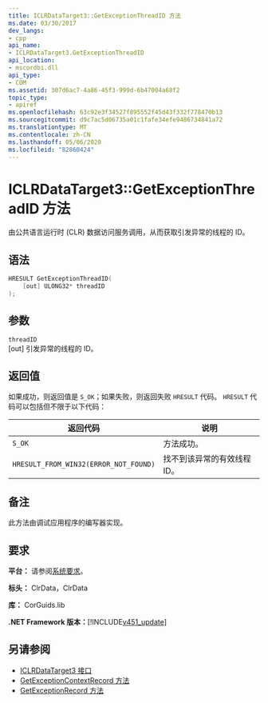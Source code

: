 ```yaml
---
title: ICLRDataTarget3::GetExceptionThreadID 方法
ms.date: 03/30/2017
dev_langs:
- cpp
api_name:
- ICLRDataTarget3.GetExceptionThreadID
api_location:
- mscordbi.dll
api_type:
- COM
ms.assetid: 307d6ac7-4a86-45f3-999d-6b47004a68f2
topic_type:
- apiref
ms.openlocfilehash: 63c92e3f34527f895552f45d43f332f778470b13
ms.sourcegitcommit: d9c7ac5d06735a01c1fafe34efe9486734841a72
ms.translationtype: MT
ms.contentlocale: zh-CN
ms.lasthandoff: 05/06/2020
ms.locfileid: "82860424"
---
```

# <a name="iclrdatatarget3getexceptionthreadid-method"></a>ICLRDataTarget3::GetExceptionThreadID 方法
由公共语言运行时 (CLR) 数据访问服务调用，从而获取引发异常的线程的 ID。  
  
## <a name="syntax"></a>语法  
  
```cpp  
HRESULT GetExceptionThreadID(  
    [out] ULONG32* threadID  
);  
```  
  
## <a name="parameters"></a>参数  
 `threadID`  
 [out] 引发异常的线程的 ID。  
  
## <a name="return-value"></a>返回值  
 如果成功，则返回值是 `S_OK`；如果失败，则返回失败 `HRESULT` 代码。 `HRESULT` 代码可以包括但不限于以下代码：  
  
|返回代码|说明|  
|-----------------|-----------------|  
|`S_OK`|方法成功。|  
|`HRESULT_FROM_WIN32(ERROR_NOT_FOUND)`|找不到该异常的有效线程 ID。|  
  
## <a name="remarks"></a>备注  
 此方法由调试应用程序的编写器实现。  
  
## <a name="requirements"></a>要求  
 **平台：** 请参阅[系统要求](../../get-started/system-requirements.md)。  
  
 **标头：** ClrData，ClrData  
  
 **库：** CorGuids.lib  
  
 **.NET Framework 版本：**[!INCLUDE[v451_update](../../../../includes/net-current-v451-nov-plus.md)]  
  
## <a name="see-also"></a>另请参阅

- [ICLRDataTarget3 接口](iclrdatatarget3-interface.md)
- [GetExceptionContextRecord 方法](iclrdatatarget3-getexceptioncontextrecord-method.md)
- [GetExceptionRecord 方法](iclrdatatarget3-getexceptionrecord-method.md)
